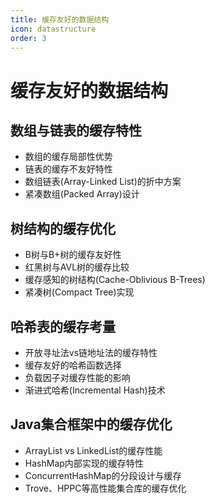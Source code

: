 ```yaml
---
title: 缓存友好的数据结构
icon: datastructure
order: 3
---
```


# 缓存友好的数据结构

## 数组与链表的缓存特性

- 数组的缓存局部性优势
- 链表的缓存不友好特性
- 数组链表(Array-Linked List)的折中方案
- 紧凑数组(Packed Array)设计

## 树结构的缓存优化

- B树与B+树的缓存友好性
- 红黑树与AVL树的缓存比较
- 缓存感知的树结构(Cache-Oblivious B-Trees)
- 紧凑树(Compact Tree)实现

## 哈希表的缓存考量

- 开放寻址法vs链地址法的缓存特性
- 缓存友好的哈希函数选择
- 负载因子对缓存性能的影响
- 渐进式哈希(Incremental Hash)技术

## Java集合框架中的缓存优化

- ArrayList vs LinkedList的缓存性能
- HashMap内部实现的缓存特性
- ConcurrentHashMap的分段设计与缓存
- Trove、HPPC等高性能集合库的缓存优化
